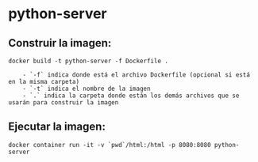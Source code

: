 # python-server
## Construir la imagen:
    docker build -t python-server -f Dockerfile .

        - `-f` indica donde está el archivo Dockerfile (opcional si está en la misma carpeta)
        - `-t` indica el nombre de la imagen
        - `.` indica la carpeta donde están los demás archivos que se usarán para construir la imagen

## Ejecutar la imagen:
    docker container run -it -v `pwd`/html:/html -p 8080:8080 python-server